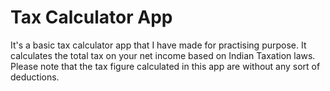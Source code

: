# Tax Calculator App
It's a basic tax calculator app that I have made for practising purpose.
It calculates the total tax on your net income based on Indian Taxation laws.
Please note that the tax figure calculated in this app are without any sort of deductions.
